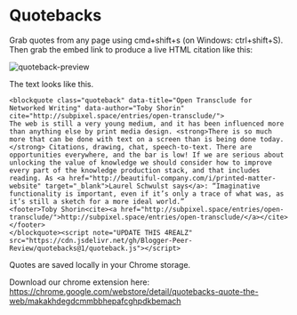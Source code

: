 # Quotebacks

Grab quotes from any page using cmd+shift+s (on Windows: ctrl+shift+S). Then grab the embed link to produce a live HTML citation like this:

![quoteback-preview](https://github.com/Blogger-Peer-Review/quotebacks/quoteback-preview.png)

The text looks like this.

```
<blockquote class="quoteback" data-title="Open Transclude for Networked Writing" data-author="Toby Shorin" cite="http://subpixel.space/entries/open-transclude/">
The web is still a very young medium, and it has been influenced more than anything else by print media design. <strong>There is so much more that can be done with text on a screen than is being done today.</strong> Citations, drawing, chat, speech-to-text. There are opportunities everywhere, and the bar is low! If we are serious about unlocking the value of knowledge we should consider how to improve every part of the knowledge production stack, and that includes reading. As <a href="http://beautiful-company.com/i/printed-matter-website" target="_blank">Laurel Schwulst says</a>: “Imaginative functionality is important, even if it’s only a trace of what was, as it’s still a sketch for a more ideal world.”
<footer>Toby Shorin<cite><a href="http://subpixel.space/entries/open-transclude/">http://subpixel.space/entries/open-transclude/</a></cite></footer>
</blockquote><script note="UPDATE THIS 4REALZ" src="https://cdn.jsdelivr.net/gh/Blogger-Peer-Review/quotebacks@1/quoteback.js"></script>
```

Quotes are saved locally in your Chrome storage.

Download our chrome extension here: https://chrome.google.com/webstore/detail/quotebacks-quote-the-web/makakhdegdcmmbbhepafcghpdkbemach
